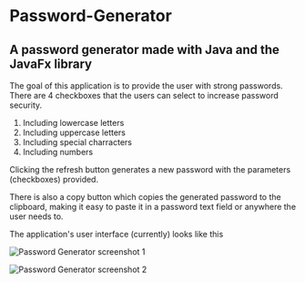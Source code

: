 # Password-Generator
## A password generator made with Java and the JavaFx library

The goal of this application is to provide the user with strong passwords. There are 4 checkboxes that the users can select to increase password security.

1. Including lowercase letters
2. Including uppercase letters
3. Including special charracters
4. Including numbers

Clicking the refresh button generates a new password with the parameters (checkboxes) provided.

There is also a copy button which copies the generated password to the clipboard, making it easy to paste it in a password text field or anywhere the user needs to.

The application's user interface (currently) looks like this

![Password Generator screenshot 1](https://user-images.githubusercontent.com/95366089/205283512-bfb958b4-c6db-440d-86d6-4ce2bfeb1179.png)

![Password Generator screenshot 2](https://user-images.githubusercontent.com/95366089/205284140-642de63e-8d6f-4833-8353-33646a7db705.png)

